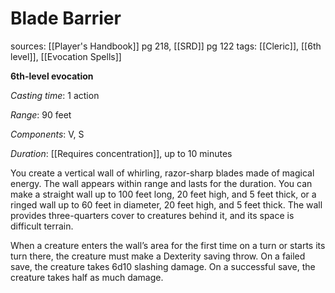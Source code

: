 # Blade Barrier
sources: [[Player's Handbook]] pg 218, [[SRD]] pg 122
tags: [[Cleric]], [[6th level]], [[Evocation Spells]]

**6th-level evocation**

*Casting time*: 1 action

*Range*: 90 feet

*Components*: V, S

*Duration*: [[Requires concentration]], up to 10 minutes

You create a vertical wall of whirling, razor-sharp blades made of magical energy. The wall appears within range and lasts for the duration. You can make a straight wall up to 100 feet long, 20 feet high, and 5 feet thick, or a ringed wall up to 60 feet in diameter, 20 feet high, and 5 feet thick. The wall provides three-quarters cover to creatures behind it, and its space is difficult terrain.

When a creature enters the wall’s area for the first time on a turn or starts its turn there, the creature must make a Dexterity saving throw. On a failed save, the creature takes 6d10 slashing damage. On a successful save, the creature takes half as much damage.
